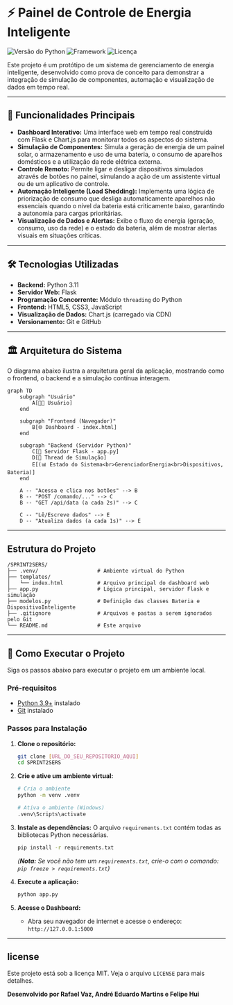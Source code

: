 # ⚡ Painel de Controle de Energia Inteligente

![Versão do Python](https://img.shields.io/badge/python-3.11+-blue.svg)
![Framework](https://img.shields.io/badge/Framework-Flask-red.svg)
![Licença](https://img.shields.io/badge/License-MIT-yellow.svg)

Este projeto é um protótipo de um sistema de gerenciamento de energia inteligente, desenvolvido como prova de conceito para demonstrar a integração de simulação de componentes, automação e visualização de dados em tempo real.

---

## 🎯 Funcionalidades Principais

* **Dashboard Interativo:** Uma interface web em tempo real construída com Flask e Chart.js para monitorar todos os aspectos do sistema.
* **Simulação de Componentes:** Simula a geração de energia de um painel solar, o armazenamento e uso de uma bateria, o consumo de aparelhos domésticos e a utilização da rede elétrica externa.
* **Controle Remoto:** Permite ligar e desligar dispositivos simulados através de botões no painel, simulando a ação de um assistente virtual ou de um aplicativo de controle.
* **Automação Inteligente (Load Shedding):** Implementa uma lógica de priorização de consumo que desliga automaticamente aparelhos não essenciais quando o nível da bateria está criticamente baixo, garantindo a autonomia para cargas prioritárias.
* **Visualização de Dados e Alertas:** Exibe o fluxo de energia (geração, consumo, uso da rede) e o estado da bateria, além de mostrar alertas visuais em situações críticas.

---

## 🛠️ Tecnologias Utilizadas

* **Backend:** Python 3.11
* **Servidor Web:** Flask
* **Programação Concorrente:** Módulo `threading` do Python
* **Frontend:** HTML5, CSS3, JavaScript
* **Visualização de Dados:** Chart.js (carregado via CDN)
* **Versionamento:** Git e GitHub

---

## 🏛️ Arquitetura do Sistema

O diagrama abaixo ilustra a arquitetura geral da aplicação, mostrando como o frontend, o backend e a simulação contínua interagem.

```mermaid
graph TD
    subgraph "Usuário"
        A[👨‍💻 Usuário]
    end

    subgraph "Frontend (Navegador)"
        B[🌐 Dashboard - index.html]
    end

    subgraph "Backend (Servidor Python)"
        C[🐍 Servidor Flask - app.py]
        D[🔄 Thread de Simulação]
        E[(📊 Estado do Sistema<br>GerenciadorEnergia<br>Dispositivos, Bateria)]
    end

    A -- "Acessa e clica nos botões" --> B
    B -- "POST /comando/..." --> C
    B -- "GET /api/data (a cada 2s)" --> C
    
    C -- "Lê/Escreve dados" --> E
    D -- "Atualiza dados (a cada 1s)" --> E
```

---

## Estrutura do Projeto

```
/SPRINT2SERS/
├── .venv/                   # Ambiente virtual do Python
├── templates/
│   └── index.html           # Arquivo principal do dashboard web
├── app.py                   # Lógica principal, servidor Flask e simulação
├── modelos.py               # Definição das classes Bateria e DispositivoInteligente
├── .gitignore               # Arquivos e pastas a serem ignorados pelo Git
└── README.md                # Este arquivo
```

---

## 🚀 Como Executar o Projeto

Siga os passos abaixo para executar o projeto em um ambiente local.

### Pré-requisitos
* [Python 3.9+](https://www.python.org/downloads/) instalado
* [Git](https://git-scm.com/downloads/) instalado

### Passos para Instalação

1.  **Clone o repositório:**
    ```bash
    git clone [URL_DO_SEU_REPOSITORIO_AQUI]
    cd SPRINT2SERS
    ```

2.  **Crie e ative um ambiente virtual:**
    ```bash
    # Cria o ambiente
    python -m venv .venv

    # Ativa o ambiente (Windows)
    .venv\Scripts\activate
    ```

3.  **Instale as dependências:**
    O arquivo `requirements.txt` contém todas as bibliotecas Python necessárias.
    ```bash
    pip install -r requirements.txt
    ```
    *(**Nota:** Se você não tem um `requirements.txt`, crie-o com o comando: `pip freeze > requirements.txt`)*


4.  **Execute a aplicação:**
    ```bash
    python app.py
    ```

5.  **Acesse o Dashboard:**
    * Abra seu navegador de internet e acesse o endereço:
        `http://127.0.0.1:5000`

---

##  license

Este projeto está sob a licença MIT. Veja o arquivo `LICENSE` para mais detalhes.

**Desenvolvido por Rafael Vaz, André Eduardo Martins e Felipe Hui**